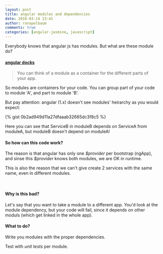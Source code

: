 ```yaml
---
layout: post
title: angular modules and dependencies
date: 2016-03-14 13:41
author: ronapelbaum
comments: true
categories: [angular-jasmine, javascript]
---
```

Everybody knows that angular js has modules. But what are these module do?

<!--more-->
<h4><a href="https://docs.angularjs.org/guide/module">angular docks</a></h4>
<blockquote>You can think of a module as a container for the different parts of your app.</blockquote>
So modules are containers for your code. You can group part of your code to module 'A', and part to module 'B'.

But pay attention: angular (1.x) doesn't see modules' heirarchy as you would expect:

{% gist 0b2ad949d11a27dfaaab32665dc3f8c5 %}

Here you can see that ServiceB in moduleB depends on ServiceA from moduleA, but moduleB doesn't depend on moduleA!
<h4>So how can this code work?</h4>
The reason is that angular has only one <em>$provider</em> per bootstrap (ngApp), and sinse this <em>$provider</em> knows both modules, we are OK in runtime.

This is also the reason that we can't give create 2 services with the same name, even in different modules.

&nbsp;
<h4>Why is this bad?</h4>
Let's say that you want to take a module to a different app. You'd look at the module dependency, but your code will fail, since it depends on other moduls (which get linked in the whole app).
<h4>What to do?</h4>
Write you modules with the proper dependencies.

Test with <em>unit tests</em> per module.
